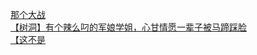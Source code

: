 [那个大战](http://tieba.baidu.com/p/3294542658?see_lz=1&pn=)   
[【树洞】有个辣么叼的军娘学姐，心甘情愿一辈子被马蹄踩脸](http://tieba.baidu.com/p/3293915224?see_lz=1&pn=)   
[【这不是](http://tieba.baidu.com/p/3294152181?see_lz=1&pn=)   
